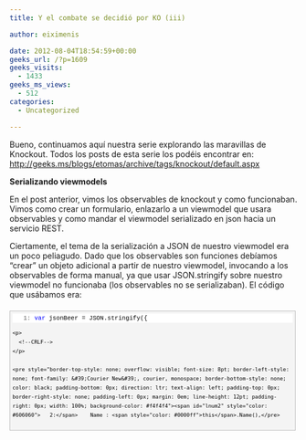 ```yaml
---
title: Y el combate se decidió por KO (iii)

author: eiximenis

date: 2012-08-04T18:54:59+00:00
geeks_url: /?p=1609
geeks_visits:
  - 1433
geeks_ms_views:
  - 512
categories:
  - Uncategorized

---
```

Bueno, continuamos aquí nuestra serie explorando las maravillas de Knockout. Todos los posts de esta serie los podéis encontrar en: <http://geeks.ms/blogs/etomas/archive/tags/knockout/default.aspx>

**Serializando viewmodels**

En el post anterior, vimos los observables de knockout y como funcionaban. Vimos como crear un formulario, enlazarlo a un viewmodel que usara observables y como mandar el viewmodel serializado en json hacia un servicio REST.

Ciertamente, el tema de la serialización a JSON de nuestro viewmodel era un poco peliagudo. Dado que los observables son funciones debíamos “crear” un objeto adicional a partir de nuestro viewmodel, invocando a los observables de forma manual, ya que usar JSON.stringify sobre nuestro viewmodel no funcionaba (los observables no se serializaban). El código que usábamos era:

<div id="codeSnippetWrapper" style="overflow: auto; cursor: text; font-size: 8pt; border-top: silver 1px solid; font-family: &#39;Courier New&#39;, courier, monospace; border-right: silver 1px solid; border-bottom: silver 1px solid; padding-bottom: 4px; direction: ltr; text-align: left; padding-top: 4px; padding-left: 4px; margin: 20px 0px 10px; border-left: silver 1px solid; line-height: 12pt; padding-right: 4px; max-height: 200px; width: 97.5%; background-color: #f4f4f4">
  <div id="codeSnippet" style="border-top-style: none; overflow: visible; font-size: 8pt; border-left-style: none; font-family: &#39;Courier New&#39;, courier, monospace; border-bottom-style: none; color: black; padding-bottom: 0px; direction: ltr; text-align: left; padding-top: 0px; border-right-style: none; padding-left: 0px; line-height: 12pt; padding-right: 0px; width: 100%; background-color: #f4f4f4">
    <pre style="border-top-style: none; overflow: visible; font-size: 8pt; border-left-style: none; font-family: &#39;Courier New&#39;, courier, monospace; border-bottom-style: none; color: black; padding-bottom: 0px; direction: ltr; text-align: left; padding-top: 0px; border-right-style: none; padding-left: 0px; margin: 0em; line-height: 12pt; padding-right: 0px; width: 100%; background-color: white"><span id="lnum1" style="color: #606060">   1:</span> <span style="color: #0000ff">var</span> jsonBeer = JSON.stringify({</pre>
    
    <p>
      <!--CRLF-->
    </p>
    
    <pre style="border-top-style: none; overflow: visible; font-size: 8pt; border-left-style: none; font-family: &#39;Courier New&#39;, courier, monospace; border-bottom-style: none; color: black; padding-bottom: 0px; direction: ltr; text-align: left; padding-top: 0px; border-right-style: none; padding-left: 0px; margin: 0em; line-height: 12pt; padding-right: 0px; width: 100%; background-color: #f4f4f4"><span id="lnum2" style="color: #606060">   2:</span>    Name : <span style="color: #0000ff">this</span>.Name(),</pre>
    
    <p>
      <!--CRLF-->
    </p>
    
    <pre style="border-top-style: none; overflow: visible; font-size: 8pt; border-left-style: none; font-family: &#39;Courier New&#39;, courier, monospace; border-bottom-style: none; color: black; padding-bottom: 0px; direction: ltr; text-align: left; padding-top: 0px; border-right-style: none; padding-left: 0px; margin: 0em; line-height: 12pt; padding-right: 0px; width: 100%; background-color: white"><span id="lnum3" style="color: #606060">   3:</span>    Ibu : <span style="color: #0000ff">this</span>.Ibu(),</pre>
    
    <p>
      <!--CRLF-->
    </p>
    
    <pre style="border-top-style: none; overflow: visible; font-size: 8pt; border-left-style: none; font-family: &#39;Courier New&#39;, courier, monospace; border-bottom-style: none; color: black; padding-bottom: 0px; direction: ltr; text-align: left; padding-top: 0px; border-right-style: none; padding-left: 0px; margin: 0em; line-height: 12pt; padding-right: 0px; width: 100%; background-color: #f4f4f4"><span id="lnum4" style="color: #606060">   4:</span>    Abv : <span style="color: #0000ff">this</span>.Abv()</pre>
    
    <p>
      <!--CRLF-->
    </p>
    
    <pre style="border-top-style: none; overflow: visible; font-size: 8pt; border-left-style: none; font-family: &#39;Courier New&#39;, courier, monospace; border-bottom-style: none; color: black; padding-bottom: 0px; direction: ltr; text-align: left; padding-top: 0px; border-right-style: none; padding-left: 0px; margin: 0em; line-height: 12pt; padding-right: 0px; width: 100%; background-color: white"><span id="lnum5" style="color: #606060">   5:</span> });</pre>
    
    <p>
      <!--CRLF--></div> </div> 
      
      <p>
        Tener que crear otro objeto “con la misma” estructura que nuestro viewmodel e ir llamando manualmente a los observables es posible para viewmodels sencillitos como este, pero para viewmodels más grandes es, como mínimo, un peñazo.
      </p>
      
      <p>
        Como ya debes estar pensando, knockout ofrece una solución a ese problema, ya que como comentamos en el post anterior enviar objetos via JSON es bastante común hoy en día. Si vuestro viewmodel contiene observables entonces la mejor manera de serializarlos es usar uno de los métodos siguientes:
      </p>
      
      <ol>
        <li>
          ko.toJS: Convierte el viewmodel a un objeto “plano” javascript (es decir hace justo lo que hemos hecho nosotros a mano, es decir invocar los observables). El objeto devuelto puede serializarse a JSON de la forma que se prefiera.
        </li>
        <li>
          ko.toJSON: Llama a ko.toJS y serializa el objeto usando JSON.stringify.
        </li>
      </ol>
      
      <p>
        Así, en lugar del código anterior podemos usar tranquilamente:
      </p>
      
      <div id="codeSnippetWrapper" style="overflow: auto; cursor: text; font-size: 8pt; border-top: silver 1px solid; font-family: &#39;Courier New&#39;, courier, monospace; border-right: silver 1px solid; border-bottom: silver 1px solid; padding-bottom: 4px; direction: ltr; text-align: left; padding-top: 4px; padding-left: 4px; margin: 20px 0px 10px; border-left: silver 1px solid; line-height: 12pt; padding-right: 4px; max-height: 200px; width: 97.5%; background-color: #f4f4f4">
        <div id="codeSnippet" style="border-top-style: none; overflow: visible; font-size: 8pt; border-left-style: none; font-family: &#39;Courier New&#39;, courier, monospace; border-bottom-style: none; color: black; padding-bottom: 0px; direction: ltr; text-align: left; padding-top: 0px; border-right-style: none; padding-left: 0px; line-height: 12pt; padding-right: 0px; width: 100%; background-color: #f4f4f4">
          <pre style="border-top-style: none; overflow: visible; font-size: 8pt; border-left-style: none; font-family: &#39;Courier New&#39;, courier, monospace; border-bottom-style: none; color: black; padding-bottom: 0px; direction: ltr; text-align: left; padding-top: 0px; border-right-style: none; padding-left: 0px; margin: 0em; line-height: 12pt; padding-right: 0px; width: 100%; background-color: white"><span id="lnum1" style="color: #606060">   1:</span> <span style="color: #0000ff">var</span> jsonBeer = ko.toJSON(<span style="color: #0000ff">this</span>);</pre>
          
          <p>
            <!--CRLF--></div> </div> 
            
            <p>
              Para la deserialización (es decir, obtención del objeto viewmodel a partir de los datos JSON), Knockout no trae de serie nada. Esto implica que si nuestro viewmodel usa observables debemos manualmente crear nuestro viewmodel y llamar a los observables para inicializar el valor. Eso también puede ser un problema y para lidiar con ello existe un plugin de knockout. Hablaremos de él más adelante en esta serie de posts.
            </p>
            
            <p>
              <strong>Observables calculados</strong>
            </p>
            
            <p>
              Recuerda que los viewmodels están fuertemente atados a la vista. De hecho son la abstracción del modelo para una vista en particular y su tarea es “facilitar” al máximo el código de la vista.
            </p>
            
            <p>
              Vamos a añadir en el formulario de modificación, el tipo de cerveza (si es una IPA, una stout o una pale ale, p. ej.). A nivel del servicio REST hemos de modificar la clase Beer:
            </p>
            
            <div id="codeSnippetWrapper" style="overflow: auto; cursor: text; font-size: 8pt; border-top: silver 1px solid; font-family: &#39;Courier New&#39;, courier, monospace; border-right: silver 1px solid; border-bottom: silver 1px solid; padding-bottom: 4px; direction: ltr; text-align: left; padding-top: 4px; padding-left: 4px; margin: 20px 0px 10px; border-left: silver 1px solid; line-height: 12pt; padding-right: 4px; max-height: 200px; width: 97.5%; background-color: #f4f4f4">
              <div id="codeSnippet" style="border-top-style: none; overflow: visible; font-size: 8pt; border-left-style: none; font-family: &#39;Courier New&#39;, courier, monospace; border-bottom-style: none; color: black; padding-bottom: 0px; direction: ltr; text-align: left; padding-top: 0px; border-right-style: none; padding-left: 0px; line-height: 12pt; padding-right: 0px; width: 100%; background-color: #f4f4f4">
                <pre style="border-top-style: none; overflow: visible; font-size: 8pt; border-left-style: none; font-family: &#39;Courier New&#39;, courier, monospace; border-bottom-style: none; color: black; padding-bottom: 0px; direction: ltr; text-align: left; padding-top: 0px; border-right-style: none; padding-left: 0px; margin: 0em; line-height: 12pt; padding-right: 0px; width: 100%; background-color: white"><span id="lnum1" style="color: #606060">   1:</span> <span style="color: #0000ff">public</span> <span style="color: #0000ff">class</span> Beer</pre>
                
                <p>
                  <!--CRLF-->
                </p>
                
                <pre style="border-top-style: none; overflow: visible; font-size: 8pt; border-left-style: none; font-family: &#39;Courier New&#39;, courier, monospace; border-bottom-style: none; color: black; padding-bottom: 0px; direction: ltr; text-align: left; padding-top: 0px; border-right-style: none; padding-left: 0px; margin: 0em; line-height: 12pt; padding-right: 0px; width: 100%; background-color: #f4f4f4"><span id="lnum2" style="color: #606060">   2:</span> {</pre>
                
                <p>
                  <!--CRLF-->
                </p>
                
                <pre style="border-top-style: none; overflow: visible; font-size: 8pt; border-left-style: none; font-family: &#39;Courier New&#39;, courier, monospace; border-bottom-style: none; color: black; padding-bottom: 0px; direction: ltr; text-align: left; padding-top: 0px; border-right-style: none; padding-left: 0px; margin: 0em; line-height: 12pt; padding-right: 0px; width: 100%; background-color: white"><span id="lnum3" style="color: #606060">   3:</span>     <span style="color: #0000ff">public</span> <span style="color: #0000ff">string</span> Name { get; set; }</pre>
                
                <p>
                  <!--CRLF-->
                </p>
                
                <pre style="border-top-style: none; overflow: visible; font-size: 8pt; border-left-style: none; font-family: &#39;Courier New&#39;, courier, monospace; border-bottom-style: none; color: black; padding-bottom: 0px; direction: ltr; text-align: left; padding-top: 0px; border-right-style: none; padding-left: 0px; margin: 0em; line-height: 12pt; padding-right: 0px; width: 100%; background-color: #f4f4f4"><span id="lnum4" style="color: #606060">   4:</span>     <span style="color: #0000ff">public</span> <span style="color: #0000ff">decimal</span> Abv { get; set; }</pre>
                
                <p>
                  <!--CRLF-->
                </p>
                
                <pre style="border-top-style: none; overflow: visible; font-size: 8pt; border-left-style: none; font-family: &#39;Courier New&#39;, courier, monospace; border-bottom-style: none; color: black; padding-bottom: 0px; direction: ltr; text-align: left; padding-top: 0px; border-right-style: none; padding-left: 0px; margin: 0em; line-height: 12pt; padding-right: 0px; width: 100%; background-color: white"><span id="lnum5" style="color: #606060">   5:</span>     <span style="color: #0000ff">public</span> <span style="color: #0000ff">int</span> Ibu { get; set; }</pre>
                
                <p>
                  <!--CRLF-->
                </p>
                
                <pre style="border-top-style: none; overflow: visible; font-size: 8pt; border-left-style: none; font-family: &#39;Courier New&#39;, courier, monospace; border-bottom-style: none; color: black; padding-bottom: 0px; direction: ltr; text-align: left; padding-top: 0px; border-right-style: none; padding-left: 0px; margin: 0em; line-height: 12pt; padding-right: 0px; width: 100%; background-color: #f4f4f4"><span id="lnum6" style="color: #606060">   6:</span>     <span style="color: #0000ff">public</span> <span style="color: #0000ff">string</span> Style { get; set; }</pre>
                
                <p>
                  <!--CRLF-->
                </p>
                
                <pre style="border-top-style: none; overflow: visible; font-size: 8pt; border-left-style: none; font-family: &#39;Courier New&#39;, courier, monospace; border-bottom-style: none; color: black; padding-bottom: 0px; direction: ltr; text-align: left; padding-top: 0px; border-right-style: none; padding-left: 0px; margin: 0em; line-height: 12pt; padding-right: 0px; width: 100%; background-color: white"><span id="lnum7" style="color: #606060">   7:</span> }</pre>
                
                <p>
                  <!--CRLF--></div> </div> 
                  
                  <p>
                    Por el momento esto nos basta. Ahora, modificamos nuestra vista de Edicion (Edit.cshtml) para que tenga un campo adicional más donde entrar el tipo de cerveza:
                  </p>
                  
                  <div id="codeSnippetWrapper" style="overflow: auto; cursor: text; font-size: 8pt; border-top: silver 1px solid; font-family: &#39;Courier New&#39;, courier, monospace; border-right: silver 1px solid; border-bottom: silver 1px solid; padding-bottom: 4px; direction: ltr; text-align: left; padding-top: 4px; padding-left: 4px; margin: 20px 0px 10px; border-left: silver 1px solid; line-height: 12pt; padding-right: 4px; max-height: 200px; width: 97.5%; background-color: #f4f4f4">
                    <div id="codeSnippet" style="border-top-style: none; overflow: visible; font-size: 8pt; border-left-style: none; font-family: &#39;Courier New&#39;, courier, monospace; border-bottom-style: none; color: black; padding-bottom: 0px; direction: ltr; text-align: left; padding-top: 0px; border-right-style: none; padding-left: 0px; line-height: 12pt; padding-right: 0px; width: 100%; background-color: #f4f4f4">
                      <pre style="border-top-style: none; overflow: visible; font-size: 8pt; border-left-style: none; font-family: &#39;Courier New&#39;, courier, monospace; border-bottom-style: none; color: black; padding-bottom: 0px; direction: ltr; text-align: left; padding-top: 0px; border-right-style: none; padding-left: 0px; margin: 0em; line-height: 12pt; padding-right: 0px; width: 100%; background-color: white"><span id="lnum1" style="color: #606060">   1:</span> <span style="color: #0000ff">&lt;</span><span style="color: #800000">label</span> <span style="color: #ff0000">for</span><span style="color: #0000ff">="Name"</span><span style="color: #0000ff">&gt;</span>Style<span style="color: #0000ff">&lt;/</span><span style="color: #800000">label</span><span style="color: #0000ff">&gt;</span></pre>
                      
                      <p>
                        <!--CRLF-->
                      </p>
                      
                      <pre style="border-top-style: none; overflow: visible; font-size: 8pt; border-left-style: none; font-family: &#39;Courier New&#39;, courier, monospace; border-bottom-style: none; color: black; padding-bottom: 0px; direction: ltr; text-align: left; padding-top: 0px; border-right-style: none; padding-left: 0px; margin: 0em; line-height: 12pt; padding-right: 0px; width: 100%; background-color: #f4f4f4"><span id="lnum2" style="color: #606060">   2:</span> <span style="color: #0000ff">&lt;</span><span style="color: #800000">input</span> <span style="color: #ff0000">type</span><span style="color: #0000ff">="text"</span> <span style="color: #ff0000">name</span><span style="color: #0000ff">="Name"</span> <span style="color: #ff0000">id</span><span style="color: #0000ff">="Style"</span> <span style="color: #ff0000">data-bind</span><span style="color: #0000ff">="value: Style"</span> <span style="color: #0000ff">/&gt;</span></pre>
                      
                      <p>
                        <!--CRLF-->
                      </p>
                      
                      <pre style="border-top-style: none; overflow: visible; font-size: 8pt; border-left-style: none; font-family: &#39;Courier New&#39;, courier, monospace; border-bottom-style: none; color: black; padding-bottom: 0px; direction: ltr; text-align: left; padding-top: 0px; border-right-style: none; padding-left: 0px; margin: 0em; line-height: 12pt; padding-right: 0px; width: 100%; background-color: white"><span id="lnum3" style="color: #606060">   3:</span> <span style="color: #0000ff">&lt;</span><span style="color: #800000">br</span> <span style="color: #0000ff">/&gt;</span></pre>
                      
                      <p>
                        <!--CRLF--></div> </div> 
                        
                        <p>
                          Bien, fijaos en el uso del data-bind para enlazar este <input /> al valor de la propiedad Style del viewmodel.
                        </p>
                        
                        <p>
                          Por supuesto debo modificar en la vista cuando creamos el viewmodel, para inicializar el observable Style, a partir de los datos JSON devueltos por el servicio:
                        </p>
                        
                        <div id="codeSnippetWrapper" style="overflow: auto; cursor: text; font-size: 8pt; border-top: silver 1px solid; font-family: &#39;Courier New&#39;, courier, monospace; border-right: silver 1px solid; border-bottom: silver 1px solid; padding-bottom: 4px; direction: ltr; text-align: left; padding-top: 4px; padding-left: 4px; margin: 20px 0px 10px; border-left: silver 1px solid; line-height: 12pt; padding-right: 4px; max-height: 200px; width: 97.5%; background-color: #f4f4f4">
                          <div id="codeSnippet" style="border-top-style: none; overflow: visible; font-size: 8pt; border-left-style: none; font-family: &#39;Courier New&#39;, courier, monospace; border-bottom-style: none; color: black; padding-bottom: 0px; direction: ltr; text-align: left; padding-top: 0px; border-right-style: none; padding-left: 0px; line-height: 12pt; padding-right: 0px; width: 100%; background-color: #f4f4f4">
                            <pre style="border-top-style: none; overflow: visible; font-size: 8pt; border-left-style: none; font-family: &#39;Courier New&#39;, courier, monospace; border-bottom-style: none; color: black; padding-bottom: 0px; direction: ltr; text-align: left; padding-top: 0px; border-right-style: none; padding-left: 0px; margin: 0em; line-height: 12pt; padding-right: 0px; width: 100%; background-color: white"><span id="lnum1" style="color: #606060">   1:</span> $.getJSON(uri, <span style="color: #0000ff">function</span>(data) {</pre>
                            
                            <p>
                              <!--CRLF-->
                            </p>
                            
                            <pre style="border-top-style: none; overflow: visible; font-size: 8pt; border-left-style: none; font-family: &#39;Courier New&#39;, courier, monospace; border-bottom-style: none; color: black; padding-bottom: 0px; direction: ltr; text-align: left; padding-top: 0px; border-right-style: none; padding-left: 0px; margin: 0em; line-height: 12pt; padding-right: 0px; width: 100%; background-color: #f4f4f4"><span id="lnum2" style="color: #606060">   2:</span>     vm = {</pre>
                            
                            <p>
                              <!--CRLF-->
                            </p>
                            
                            <pre style="border-top-style: none; overflow: visible; font-size: 8pt; border-left-style: none; font-family: &#39;Courier New&#39;, courier, monospace; border-bottom-style: none; color: black; padding-bottom: 0px; direction: ltr; text-align: left; padding-top: 0px; border-right-style: none; padding-left: 0px; margin: 0em; line-height: 12pt; padding-right: 0px; width: 100%; background-color: white"><span id="lnum3" style="color: #606060">   3:</span>         Name  : ko.observable(data.Name),</pre>
                            
                            <p>
                              <!--CRLF-->
                            </p>
                            
                            <pre style="border-top-style: none; overflow: visible; font-size: 8pt; border-left-style: none; font-family: &#39;Courier New&#39;, courier, monospace; border-bottom-style: none; color: black; padding-bottom: 0px; direction: ltr; text-align: left; padding-top: 0px; border-right-style: none; padding-left: 0px; margin: 0em; line-height: 12pt; padding-right: 0px; width: 100%; background-color: #f4f4f4"><span id="lnum4" style="color: #606060">   4:</span>         Ibu  : ko.observable(data.Ibu),</pre>
                            
                            <p>
                              <!--CRLF-->
                            </p>
                            
                            <pre style="border-top-style: none; overflow: visible; font-size: 8pt; border-left-style: none; font-family: &#39;Courier New&#39;, courier, monospace; border-bottom-style: none; color: black; padding-bottom: 0px; direction: ltr; text-align: left; padding-top: 0px; border-right-style: none; padding-left: 0px; margin: 0em; line-height: 12pt; padding-right: 0px; width: 100%; background-color: white"><span id="lnum5" style="color: #606060">   5:</span>         Abv : ko.observable(data.Abv),</pre>
                            
                            <p>
                              <!--CRLF-->
                            </p>
                            
                            <pre style="border-top-style: none; overflow: visible; font-size: 8pt; border-left-style: none; font-family: &#39;Courier New&#39;, courier, monospace; border-bottom-style: none; color: black; padding-bottom: 0px; direction: ltr; text-align: left; padding-top: 0px; border-right-style: none; padding-left: 0px; margin: 0em; line-height: 12pt; padding-right: 0px; width: 100%; background-color: #f4f4f4"><span id="lnum6" style="color: #606060">   6:</span>         Style : ko.observable(data.Style),</pre>
                            
                            <p>
                              <!--CRLF-->
                            </p>
                            
                            <pre style="border-top-style: none; overflow: visible; font-size: 8pt; border-left-style: none; font-family: &#39;Courier New&#39;, courier, monospace; border-bottom-style: none; color: black; padding-bottom: 0px; direction: ltr; text-align: left; padding-top: 0px; border-right-style: none; padding-left: 0px; margin: 0em; line-height: 12pt; padding-right: 0px; width: 100%; background-color: white"><span id="lnum7" style="color: #606060">   7:</span>         editBeer : <span style="color: #0000ff">function</span>() {</pre>
                            
                            <p>
                              <!--CRLF-->
                            </p>
                            
                            <pre style="border-top-style: none; overflow: visible; font-size: 8pt; border-left-style: none; font-family: &#39;Courier New&#39;, courier, monospace; border-bottom-style: none; color: black; padding-bottom: 0px; direction: ltr; text-align: left; padding-top: 0px; border-right-style: none; padding-left: 0px; margin: 0em; line-height: 12pt; padding-right: 0px; width: 100%; background-color: #f4f4f4"><span id="lnum8" style="color: #606060">   8:</span>     // Continua...</pre>
                            
                            <p>
                              <!--CRLF--></div> </div> 
                              
                              <p>
                                Finalmente modifico el método GetById del controlador ApiBeerController para que me informe del valor del campo Style:
                              </p>
                              
                              <div id="codeSnippetWrapper" style="overflow: auto; cursor: text; font-size: 8pt; border-top: silver 1px solid; font-family: &#39;Courier New&#39;, courier, monospace; border-right: silver 1px solid; border-bottom: silver 1px solid; padding-bottom: 4px; direction: ltr; text-align: left; padding-top: 4px; padding-left: 4px; margin: 20px 0px 10px; border-left: silver 1px solid; line-height: 12pt; padding-right: 4px; max-height: 200px; width: 97.5%; background-color: #f4f4f4">
                                <div id="codeSnippet" style="border-top-style: none; overflow: visible; font-size: 8pt; border-left-style: none; font-family: &#39;Courier New&#39;, courier, monospace; border-bottom-style: none; color: black; padding-bottom: 0px; direction: ltr; text-align: left; padding-top: 0px; border-right-style: none; padding-left: 0px; line-height: 12pt; padding-right: 0px; width: 100%; background-color: #f4f4f4">
                                  <pre style="border-top-style: none; overflow: visible; font-size: 8pt; border-left-style: none; font-family: &#39;Courier New&#39;, courier, monospace; border-bottom-style: none; color: black; padding-bottom: 0px; direction: ltr; text-align: left; padding-top: 0px; border-right-style: none; padding-left: 0px; margin: 0em; line-height: 12pt; padding-right: 0px; width: 100%; background-color: white"><span id="lnum1" style="color: #606060">   1:</span> <span style="color: #0000ff">public</span> Beer GetById(<span style="color: #0000ff">int</span> id)</pre>
                                  
                                  <p>
                                    <!--CRLF-->
                                  </p>
                                  
                                  <pre style="border-top-style: none; overflow: visible; font-size: 8pt; border-left-style: none; font-family: &#39;Courier New&#39;, courier, monospace; border-bottom-style: none; color: black; padding-bottom: 0px; direction: ltr; text-align: left; padding-top: 0px; border-right-style: none; padding-left: 0px; margin: 0em; line-height: 12pt; padding-right: 0px; width: 100%; background-color: #f4f4f4"><span id="lnum2" style="color: #606060">   2:</span> {</pre>
                                  
                                  <p>
                                    <!--CRLF-->
                                  </p>
                                  
                                  <pre style="border-top-style: none; overflow: visible; font-size: 8pt; border-left-style: none; font-family: &#39;Courier New&#39;, courier, monospace; border-bottom-style: none; color: black; padding-bottom: 0px; direction: ltr; text-align: left; padding-top: 0px; border-right-style: none; padding-left: 0px; margin: 0em; line-height: 12pt; padding-right: 0px; width: 100%; background-color: white"><span id="lnum3" style="color: #606060">   3:</span>     <span style="color: #0000ff">return</span> <span style="color: #0000ff">new</span> Beer { Name = <span style="color: #006080">"Imperial Stout #"</span> + id, Abv = 10.0M, Ibu = 120, Style=<span style="color: #006080">"Imperial Stout"</span>};</pre>
                                  
                                  <p>
                                    <!--CRLF-->
                                  </p>
                                  
                                  <pre style="border-top-style: none; overflow: visible; font-size: 8pt; border-left-style: none; font-family: &#39;Courier New&#39;, courier, monospace; border-bottom-style: none; color: black; padding-bottom: 0px; direction: ltr; text-align: left; padding-top: 0px; border-right-style: none; padding-left: 0px; margin: 0em; line-height: 12pt; padding-right: 0px; width: 100%; background-color: #f4f4f4"><span id="lnum4" style="color: #606060">   4:</span> }</pre>
                                  
                                  <p>
                                    <!--CRLF--></div> </div> 
                                    
                                    <p>
                                      Si ahora ejecuto obtengo lo esperado:
                                    </p>
                                    
                                    <p>
                                      <a href="http://geeks.ms/cfs-file.ashx/__key/CommunityServer.Blogs.Components.WeblogFiles/etomas/image_5F00_762F01BB.png"><img title="image" style="border-top: 0px; border-right: 0px; border-bottom: 0px; border-left: 0px; display: inline" border="0" alt="image" src="http://geeks.ms/cfs-file.ashx/__key/CommunityServer.Blogs.Components.WeblogFiles/etomas/image_5F00_thumb_5F00_22DCDCF7.png" width="331" height="260" /></a>
                                    </p>
                                    
                                    <p>
                                      Hasta ahí no hemos hecho nada nuevo
                                    </p>
                                  </p></p> 
                                  
                                  <p>
                                    Bien, ahora imaginad que queremos presentar en el título el nombre y el tipo de la cerveza, algo como “Heineken (American Lager)”. Una solución es componer esto en la vista. Para ello modifico el <h2>:
                                  </p>
                                  
                                  <div id="codeSnippetWrapper" style="overflow: auto; cursor: text; font-size: 8pt; border-top: silver 1px solid; font-family: &#39;Courier New&#39;, courier, monospace; border-right: silver 1px solid; border-bottom: silver 1px solid; padding-bottom: 4px; direction: ltr; text-align: left; padding-top: 4px; padding-left: 4px; margin: 20px 0px 10px; border-left: silver 1px solid; line-height: 12pt; padding-right: 4px; max-height: 200px; width: 97.5%; background-color: #f4f4f4">
                                    <div id="codeSnippet" style="border-top-style: none; overflow: visible; font-size: 8pt; border-left-style: none; font-family: &#39;Courier New&#39;, courier, monospace; border-bottom-style: none; color: black; padding-bottom: 0px; direction: ltr; text-align: left; padding-top: 0px; border-right-style: none; padding-left: 0px; line-height: 12pt; padding-right: 0px; width: 100%; background-color: #f4f4f4">
                                      <pre style="border-top-style: none; overflow: visible; font-size: 8pt; border-left-style: none; font-family: &#39;Courier New&#39;, courier, monospace; border-bottom-style: none; color: black; padding-bottom: 0px; direction: ltr; text-align: left; padding-top: 0px; border-right-style: none; padding-left: 0px; margin: 0em; line-height: 12pt; padding-right: 0px; width: 100%; background-color: white"><span id="lnum1" style="color: #606060">   1:</span> &lt;h2 id=<span style="color: #006080">"title"</span>&gt;&lt;/h2&gt;</pre>
                                      
                                      <p>
                                        <!--CRLF--></div> </div> 
                                        
                                        <p>
                                          Y luego en el código javascript, cuando he cargado el viewmodel, justo antes (o después) de la llamada a ko.applyBindings coloco el siguiente código javascript:
                                        </p>
                                        
                                        <div id="codeSnippetWrapper" style="overflow: auto; cursor: text; font-size: 8pt; border-top: silver 1px solid; font-family: &#39;Courier New&#39;, courier, monospace; border-right: silver 1px solid; border-bottom: silver 1px solid; padding-bottom: 4px; direction: ltr; text-align: left; padding-top: 4px; padding-left: 4px; margin: 20px 0px 10px; border-left: silver 1px solid; line-height: 12pt; padding-right: 4px; max-height: 200px; width: 97.5%; background-color: #f4f4f4">
                                          <div id="codeSnippet" style="border-top-style: none; overflow: visible; font-size: 8pt; border-left-style: none; font-family: &#39;Courier New&#39;, courier, monospace; border-bottom-style: none; color: black; padding-bottom: 0px; direction: ltr; text-align: left; padding-top: 0px; border-right-style: none; padding-left: 0px; line-height: 12pt; padding-right: 0px; width: 100%; background-color: #f4f4f4">
                                            <pre style="border-top-style: none; overflow: visible; font-size: 8pt; border-left-style: none; font-family: &#39;Courier New&#39;, courier, monospace; border-bottom-style: none; color: black; padding-bottom: 0px; direction: ltr; text-align: left; padding-top: 0px; border-right-style: none; padding-left: 0px; margin: 0em; line-height: 12pt; padding-right: 0px; width: 100%; background-color: white"><span id="lnum1" style="color: #606060">   1:</span> $(<span style="color: #006080">"#title"</span>).text(vm.Name() + <span style="color: #006080">"("</span> + vm.Style() + <span style="color: #006080">")"</span>);</pre>
                                            
                                            <p>
                                              <!--CRLF--></div> </div> 
                                              
                                              <p>
                                                El resultado es el esperado (se muestra el nombre y el tipo de cerveza dentro del <h2>. Pero… no os suena eso a un enlace? La función de un viewmodel es facilitar al máximo la creación de la vista, siendo una representación de lo que la vista muestra. No podría tener el viewmodel una propiedad que devolviese esta cadena? Es una propiedad especial cierto, ya que es de solo lectura y su valor está calculado a partir del valor de otras propiedades.
                                              </p>
                                              
                                              <p>
                                                Esto en knockout se conoce como un observable calculado y se crean usando el método ko.computed. Este método recibe un parámetro que es la función que calcula el valor del observable:
                                              </p>
                                              
                                              <div id="codeSnippetWrapper" style="overflow: auto; cursor: text; font-size: 8pt; border-top: silver 1px solid; font-family: &#39;Courier New&#39;, courier, monospace; border-right: silver 1px solid; border-bottom: silver 1px solid; padding-bottom: 4px; direction: ltr; text-align: left; padding-top: 4px; padding-left: 4px; margin: 20px 0px 10px; border-left: silver 1px solid; line-height: 12pt; padding-right: 4px; max-height: 200px; width: 97.5%; background-color: #f4f4f4">
                                                <div id="codeSnippet" style="border-top-style: none; overflow: visible; font-size: 8pt; border-left-style: none; font-family: &#39;Courier New&#39;, courier, monospace; border-bottom-style: none; color: black; padding-bottom: 0px; direction: ltr; text-align: left; padding-top: 0px; border-right-style: none; padding-left: 0px; line-height: 12pt; padding-right: 0px; width: 100%; background-color: #f4f4f4">
                                                  <pre style="border-top-style: none; overflow: visible; font-size: 8pt; border-left-style: none; font-family: &#39;Courier New&#39;, courier, monospace; border-bottom-style: none; color: black; padding-bottom: 0px; direction: ltr; text-align: left; padding-top: 0px; border-right-style: none; padding-left: 0px; margin: 0em; line-height: 12pt; padding-right: 0px; width: 100%; background-color: white"><span id="lnum1" style="color: #606060">   1:</span> vm.Title = ko.computed(<span style="color: #0000ff">function</span>() {</pre>
                                                  
                                                  <p>
                                                    <!--CRLF-->
                                                  </p>
                                                  
                                                  <pre style="border-top-style: none; overflow: visible; font-size: 8pt; border-left-style: none; font-family: &#39;Courier New&#39;, courier, monospace; border-bottom-style: none; color: black; padding-bottom: 0px; direction: ltr; text-align: left; padding-top: 0px; border-right-style: none; padding-left: 0px; margin: 0em; line-height: 12pt; padding-right: 0px; width: 100%; background-color: #f4f4f4"><span id="lnum2" style="color: #606060">   2:</span>     <span style="color: #0000ff">return</span> vm.Name() + <span style="color: #006080">"("</span> + vm.Style() + <span style="color: #006080">")"</span>;</pre>
                                                  
                                                  <p>
                                                    <!--CRLF-->
                                                  </p>
                                                  
                                                  <pre style="border-top-style: none; overflow: visible; font-size: 8pt; border-left-style: none; font-family: &#39;Courier New&#39;, courier, monospace; border-bottom-style: none; color: black; padding-bottom: 0px; direction: ltr; text-align: left; padding-top: 0px; border-right-style: none; padding-left: 0px; margin: 0em; line-height: 12pt; padding-right: 0px; width: 100%; background-color: white"><span id="lnum3" style="color: #606060">   3:</span> });</pre>
                                                  
                                                  <p>
                                                    <!--CRLF--></div> </div> 
                                                    
                                                    <p>
                                                      Aquí debo hacer un apunte importante sobre la sintaxis Javascript. Como quizá ya sabéis hay dos maneras en Javascript de inicializar objetos: usando un constructor o bien usando notación literal. Yo he usado en los ejemplos de esta serie he usado la notación literal (mientras que en los ejemplos de la propia web usan más la notación de constructor). Pues bien, los observables calculados son incompatibles con la notación literal. Eso significa que NO puedes declarar observables calculados a la vez que declaras el resto del viewmodel, y los tienes que añadir después. De hecho el código completo de la creación del viewmodel es:
                                                    </p>
                                                    
                                                    <div id="codeSnippetWrapper" style="overflow: auto; cursor: text; font-size: 8pt; border-top: silver 1px solid; font-family: &#39;Courier New&#39;, courier, monospace; border-right: silver 1px solid; border-bottom: silver 1px solid; padding-bottom: 4px; direction: ltr; text-align: left; padding-top: 4px; padding-left: 4px; margin: 20px 0px 10px; border-left: silver 1px solid; line-height: 12pt; padding-right: 4px; max-height: 200px; width: 97.5%; background-color: #f4f4f4">
                                                      <div id="codeSnippet" style="border-top-style: none; overflow: visible; font-size: 8pt; border-left-style: none; font-family: &#39;Courier New&#39;, courier, monospace; border-bottom-style: none; color: black; padding-bottom: 0px; direction: ltr; text-align: left; padding-top: 0px; border-right-style: none; padding-left: 0px; line-height: 12pt; padding-right: 0px; width: 100%; background-color: #f4f4f4">
                                                        <pre style="border-top-style: none; overflow: visible; font-size: 8pt; border-left-style: none; font-family: &#39;Courier New&#39;, courier, monospace; border-bottom-style: none; color: black; padding-bottom: 0px; direction: ltr; text-align: left; padding-top: 0px; border-right-style: none; padding-left: 0px; margin: 0em; line-height: 12pt; padding-right: 0px; width: 100%; background-color: white"><span id="lnum1" style="color: #606060">   1:</span> vm = {</pre>
                                                        
                                                        <p>
                                                          <!--CRLF-->
                                                        </p>
                                                        
                                                        <pre style="border-top-style: none; overflow: visible; font-size: 8pt; border-left-style: none; font-family: &#39;Courier New&#39;, courier, monospace; border-bottom-style: none; color: black; padding-bottom: 0px; direction: ltr; text-align: left; padding-top: 0px; border-right-style: none; padding-left: 0px; margin: 0em; line-height: 12pt; padding-right: 0px; width: 100%; background-color: #f4f4f4"><span id="lnum2" style="color: #606060">   2:</span>     Name  : ko.observable(data.Name),</pre>
                                                        
                                                        <p>
                                                          <!--CRLF-->
                                                        </p>
                                                        
                                                        <pre style="border-top-style: none; overflow: visible; font-size: 8pt; border-left-style: none; font-family: &#39;Courier New&#39;, courier, monospace; border-bottom-style: none; color: black; padding-bottom: 0px; direction: ltr; text-align: left; padding-top: 0px; border-right-style: none; padding-left: 0px; margin: 0em; line-height: 12pt; padding-right: 0px; width: 100%; background-color: white"><span id="lnum3" style="color: #606060">   3:</span>     Ibu  : ko.observable(data.Ibu),</pre>
                                                        
                                                        <p>
                                                          <!--CRLF-->
                                                        </p>
                                                        
                                                        <pre style="border-top-style: none; overflow: visible; font-size: 8pt; border-left-style: none; font-family: &#39;Courier New&#39;, courier, monospace; border-bottom-style: none; color: black; padding-bottom: 0px; direction: ltr; text-align: left; padding-top: 0px; border-right-style: none; padding-left: 0px; margin: 0em; line-height: 12pt; padding-right: 0px; width: 100%; background-color: #f4f4f4"><span id="lnum4" style="color: #606060">   4:</span>     Abv : ko.observable(data.Abv),</pre>
                                                        
                                                        <p>
                                                          <!--CRLF-->
                                                        </p>
                                                        
                                                        <pre style="border-top-style: none; overflow: visible; font-size: 8pt; border-left-style: none; font-family: &#39;Courier New&#39;, courier, monospace; border-bottom-style: none; color: black; padding-bottom: 0px; direction: ltr; text-align: left; padding-top: 0px; border-right-style: none; padding-left: 0px; margin: 0em; line-height: 12pt; padding-right: 0px; width: 100%; background-color: white"><span id="lnum5" style="color: #606060">   5:</span>     Style : ko.observable(data.Style),</pre>
                                                        
                                                        <p>
                                                          <!--CRLF-->
                                                        </p>
                                                        
                                                        <pre style="border-top-style: none; overflow: visible; font-size: 8pt; border-left-style: none; font-family: &#39;Courier New&#39;, courier, monospace; border-bottom-style: none; color: black; padding-bottom: 0px; direction: ltr; text-align: left; padding-top: 0px; border-right-style: none; padding-left: 0px; margin: 0em; line-height: 12pt; padding-right: 0px; width: 100%; background-color: #f4f4f4"><span id="lnum6" style="color: #606060">   6:</span>     editBeer : <span style="color: #0000ff">function</span>() {</pre>
                                                        
                                                        <p>
                                                          <!--CRLF-->
                                                        </p>
                                                        
                                                        <pre style="border-top-style: none; overflow: visible; font-size: 8pt; border-left-style: none; font-family: &#39;Courier New&#39;, courier, monospace; border-bottom-style: none; color: black; padding-bottom: 0px; direction: ltr; text-align: left; padding-top: 0px; border-right-style: none; padding-left: 0px; margin: 0em; line-height: 12pt; padding-right: 0px; width: 100%; background-color: white"><span id="lnum7" style="color: #606060">   7:</span>        <span style="color: #008000">// Codigo...</span></pre>
                                                        
                                                        <p>
                                                          <!--CRLF-->
                                                        </p>
                                                        
                                                        <pre style="border-top-style: none; overflow: visible; font-size: 8pt; border-left-style: none; font-family: &#39;Courier New&#39;, courier, monospace; border-bottom-style: none; color: black; padding-bottom: 0px; direction: ltr; text-align: left; padding-top: 0px; border-right-style: none; padding-left: 0px; margin: 0em; line-height: 12pt; padding-right: 0px; width: 100%; background-color: #f4f4f4"><span id="lnum8" style="color: #606060">   8:</span>     }</pre>
                                                        
                                                        <p>
                                                          <!--CRLF-->
                                                        </p>
                                                        
                                                        <pre style="border-top-style: none; overflow: visible; font-size: 8pt; border-left-style: none; font-family: &#39;Courier New&#39;, courier, monospace; border-bottom-style: none; color: black; padding-bottom: 0px; direction: ltr; text-align: left; padding-top: 0px; border-right-style: none; padding-left: 0px; margin: 0em; line-height: 12pt; padding-right: 0px; width: 100%; background-color: white"><span id="lnum9" style="color: #606060">   9:</span> };</pre>
                                                        
                                                        <p>
                                                          <!--CRLF-->
                                                        </p>
                                                        
                                                        <pre style="border-top-style: none; overflow: visible; font-size: 8pt; border-left-style: none; font-family: &#39;Courier New&#39;, courier, monospace; border-bottom-style: none; color: black; padding-bottom: 0px; direction: ltr; text-align: left; padding-top: 0px; border-right-style: none; padding-left: 0px; margin: 0em; line-height: 12pt; padding-right: 0px; width: 100%; background-color: #f4f4f4"><span id="lnum10" style="color: #606060">  10:</span> vm.Title = ko.computed(<span style="color: #0000ff">function</span>() {</pre>
                                                        
                                                        <p>
                                                          <!--CRLF-->
                                                        </p>
                                                        
                                                        <pre style="border-top-style: none; overflow: visible; font-size: 8pt; border-left-style: none; font-family: &#39;Courier New&#39;, courier, monospace; border-bottom-style: none; color: black; padding-bottom: 0px; direction: ltr; text-align: left; padding-top: 0px; border-right-style: none; padding-left: 0px; margin: 0em; line-height: 12pt; padding-right: 0px; width: 100%; background-color: white"><span id="lnum11" style="color: #606060">  11:</span>     <span style="color: #0000ff">return</span> vm.Name() + <span style="color: #006080">"("</span> + vm.Style() + <span style="color: #006080">")"</span>;</pre>
                                                        
                                                        <p>
                                                          <!--CRLF-->
                                                        </p>
                                                        
                                                        <pre style="border-top-style: none; overflow: visible; font-size: 8pt; border-left-style: none; font-family: &#39;Courier New&#39;, courier, monospace; border-bottom-style: none; color: black; padding-bottom: 0px; direction: ltr; text-align: left; padding-top: 0px; border-right-style: none; padding-left: 0px; margin: 0em; line-height: 12pt; padding-right: 0px; width: 100%; background-color: #f4f4f4"><span id="lnum12" style="color: #606060">  12:</span> });</pre>
                                                        
                                                        <p>
                                                          <!--CRLF--></div> </div> 
                                                          
                                                          <p>
                                                            Fijaos como las propiedades Name, Ibu, Abv, Style y editBeer son definidas en notación literal (propiedad : valor), pero el observable calculado lo he añadido luego.
                                                          </p>
                                                          
                                                          <p>
                                                            Aclarado este aspecto “notacional”,&#160; tan solo nos queda enlazar el <h2> con el valor del campo Title de nuestro viewmodel:
                                                          </p>
                                                          
                                                          <div id="codeSnippetWrapper" style="overflow: auto; cursor: text; font-size: 8pt; border-top: silver 1px solid; font-family: &#39;Courier New&#39;, courier, monospace; border-right: silver 1px solid; border-bottom: silver 1px solid; padding-bottom: 4px; direction: ltr; text-align: left; padding-top: 4px; padding-left: 4px; margin: 20px 0px 10px; border-left: silver 1px solid; line-height: 12pt; padding-right: 4px; max-height: 200px; width: 97.5%; background-color: #f4f4f4">
                                                            <div id="codeSnippet" style="border-top-style: none; overflow: visible; font-size: 8pt; border-left-style: none; font-family: &#39;Courier New&#39;, courier, monospace; border-bottom-style: none; color: black; padding-bottom: 0px; direction: ltr; text-align: left; padding-top: 0px; border-right-style: none; padding-left: 0px; line-height: 12pt; padding-right: 0px; width: 100%; background-color: #f4f4f4">
                                                              <pre style="border-top-style: none; overflow: visible; font-size: 8pt; border-left-style: none; font-family: &#39;Courier New&#39;, courier, monospace; border-bottom-style: none; color: black; padding-bottom: 0px; direction: ltr; text-align: left; padding-top: 0px; border-right-style: none; padding-left: 0px; margin: 0em; line-height: 12pt; padding-right: 0px; width: 100%; background-color: white"><span id="lnum1" style="color: #606060">   1:</span> &lt;h2 id=<span style="color: #006080">"title"</span> data-bind=<span style="color: #006080">"text: Title"</span>&gt;&lt;/h2&gt;</pre>
                                                              
                                                              <p>
                                                                <!--CRLF--></div> </div> 
                                                                
                                                                <p>
                                                                  Y ahora podemos ver como todo funciona correctamente:
                                                                </p>
                                                                
                                                                <p>
                                                                  <a href="http://geeks.ms/cfs-file.ashx/__key/CommunityServer.Blogs.Components.WeblogFiles/etomas/image_5F00_001BA53A.png"><img title="image" style="border-top: 0px; border-right: 0px; border-bottom: 0px; border-left: 0px; display: inline" border="0" alt="image" src="http://geeks.ms/cfs-file.ashx/__key/CommunityServer.Blogs.Components.WeblogFiles/etomas/image_5F00_thumb_5F00_2F6D1AC4.png" width="244" height="152" /></a>
                                                                </p>
                                                                
                                                                <p>
                                                                  Pero recordad que los observables son “bidireccionales” no? Basta con modificar el textbox de Name o el de Style para que… ¡se cambie el título!
                                                                </p>
                                                                
                                                                <p>
                                                                  <a href="http://geeks.ms/cfs-file.ashx/__key/CommunityServer.Blogs.Components.WeblogFiles/etomas/image_5F00_61674BFF.png"><img title="image" style="border-top: 0px; border-right: 0px; border-bottom: 0px; border-left: 0px; display: inline" border="0" alt="image" src="http://geeks.ms/cfs-file.ashx/__key/CommunityServer.Blogs.Components.WeblogFiles/etomas/image_5F00_thumb_5F00_49CF9E8C.png" width="244" height="191" /></a>
                                                                </p>
                                                                
                                                                <p>
                                                                  ¿No os parece una pasada?
                                                                </p>
                                                                
                                                                <p>
                                                                  Bueno, lo dejamos aquí por hoy, en futuros posts seguiremos explorando las capacidades de knockout!
                                                                </p>
                                                                
                                                                <p>
                                                                  Saludos!
                                                                </p>